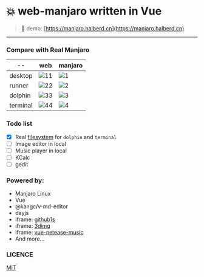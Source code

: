 # 💥 web-manjaro written in Vue
                

> 🚀 demo: [https://manjaro.halberd.cn](https://manjaro.halberd.cn)
---
### Compare with Real Manjaro

 -- | web | manjaro
|----|-----|--------|
|desktop|![11](https://github.com/yunyuyuan/vue3-manjaro-ui/blob/master/compare/fake/1.png)|![1](https://github.com/yunyuyuan/vue3-manjaro-ui/blob/master/compare/real/1.png)
|runner|![22](https://github.com/yunyuyuan/vue3-manjaro-ui/blob/master/compare/fake/2.png)|![2](https://github.com/yunyuyuan/vue3-manjaro-ui/blob/master/compare/real/2.png)
|dolphin|![33](https://github.com/yunyuyuan/vue3-manjaro-ui/blob/master/compare/fake/3.png)|![3](https://github.com/yunyuyuan/vue3-manjaro-ui/blob/master/compare/real/3.png)
|terminal|![44](https://github.com/yunyuyuan/vue3-manjaro-ui/blob/master/compare/fake/4.png)|![4](https://github.com/yunyuyuan/vue3-manjaro-ui/blob/master/compare/real/4.png)

### Todo list
-[x] Real [filesystem](https://github.com/yunyuyuan/vue3-manjaro-ui/tree/master/public/dolphin-files) for `dolphin` and `terminal`
-[ ] Image editor in local
-[ ] Music player in local
-[ ] KCalc
-[ ] gedit

### Powered by:
* Manjaro Linux
* Vue
* @kangc/v-md-editor
* dayjs
* iframe: [github1s](https://github1s.com)
* iframe: [3dimg](https://https://3dimg.com/editor)
* iframe: [vue-netease-music](https://github.com/sl1673495/vue-netease-music)
* And more...

### LICENCE

[MIT](https://github.com/yunyuyuan/vue3-manjaro-ui/blob/master/LICENSE)
